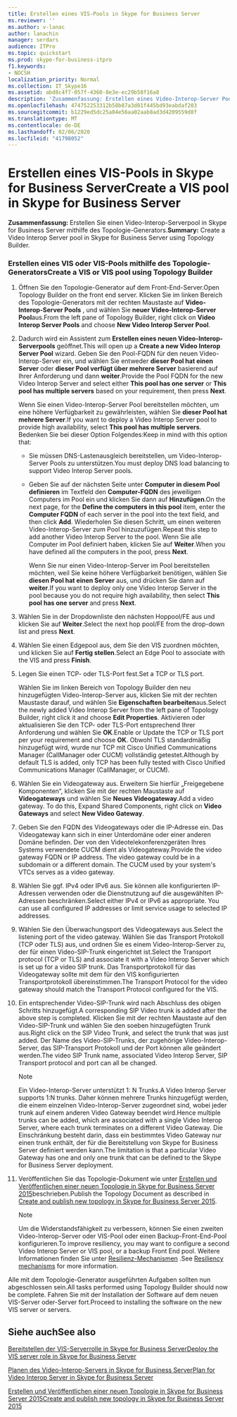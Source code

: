 ```yaml
---
title: Erstellen eines VIS-Pools in Skype for Business Server
ms.reviewer: ''
ms.author: v-lanac
author: lanachin
manager: serdars
audience: ITPro
ms.topic: quickstart
ms.prod: skype-for-business-itpro
f1.keywords:
- NOCSH
localization_priority: Normal
ms.collection: IT_Skype16
ms.assetid: abd8c4f7-057f-4360-8e3e-ec29b58f16a8
description: 'Zusammenfassung: Erstellen eines Video-Interop-Server Pools in Skype for Business Server mithilfe des Topologie-Generators.'
ms.openlocfilehash: 474752253312b58b87a3d01f445bd93eabdaf203
ms.sourcegitcommit: b1229ed5dc25a04e56aa02aab8ad3d4209559d8f
ms.translationtype: MT
ms.contentlocale: de-DE
ms.lasthandoff: 02/06/2020
ms.locfileid: "41798052"
---
```

# <a name="create-a-vis-pool-in-skype-for-business-server"></a><span data-ttu-id="1e97a-103">Erstellen eines VIS-Pools in Skype for Business Server</span><span class="sxs-lookup"><span data-stu-id="1e97a-103">Create a VIS pool in Skype for Business Server</span></span>
 
<span data-ttu-id="1e97a-104">**Zusammenfassung:** Erstellen Sie einen Video-Interop-Serverpool in Skype for Business Server mithilfe des Topologie-Generators.</span><span class="sxs-lookup"><span data-stu-id="1e97a-104">**Summary:** Create a Video Interop Server pool in Skype for Business Server using Topology Builder.</span></span>
  
### <a name="create-a-vis-or-vis-pool-using-topology-builder"></a><span data-ttu-id="1e97a-105">Erstellen eines VIS oder VIS-Pools mithilfe des Topologie-Generators</span><span class="sxs-lookup"><span data-stu-id="1e97a-105">Create a VIS or VIS pool using Topology Builder</span></span>

1. <span data-ttu-id="1e97a-106">Öffnen Sie den Topologie-Generator auf dem Front-End-Server.</span><span class="sxs-lookup"><span data-stu-id="1e97a-106">Open Topology Builder on the front end server.</span></span> <span data-ttu-id="1e97a-107">Klicken Sie im linken Bereich des Topologie-Generators mit der rechten Maustaste auf **Video-Interop-Server Pools** , und wählen Sie **neuer Video-Interop-Server Pool**aus.</span><span class="sxs-lookup"><span data-stu-id="1e97a-107">From the left pane of Topology Builder, right click on **Video Interop Server Pools** and choose **New Video Interop Server Pool**.</span></span> 
    
2. <span data-ttu-id="1e97a-108">Dadurch wird ein Assistent zum **Erstellen eines neuen Video-Interop-Serverpools** geöffnet.</span><span class="sxs-lookup"><span data-stu-id="1e97a-108">This will open up a **Create a new Video Interop Server Pool** wizard.</span></span> <span data-ttu-id="1e97a-109">Geben Sie den Pool-FQDN für den neuen Video-Interop-Server ein, und wählen Sie entweder **dieser Pool hat einen Server** oder **dieser Pool verfügt über mehrere Server** basierend auf Ihrer Anforderung und dann **weiter**.</span><span class="sxs-lookup"><span data-stu-id="1e97a-109">Provide the Pool FQDN for the new Video Interop Server and select either **This pool has one server** or **This pool has multiple servers** based on your requirement, then press **Next**.</span></span>
    
    <span data-ttu-id="1e97a-110">Wenn Sie einen Video-Interop-Server Pool bereitstellen möchten, um eine höhere Verfügbarkeit zu gewährleisten, wählen Sie **dieser Pool hat mehrere Server**.</span><span class="sxs-lookup"><span data-stu-id="1e97a-110">If you want to deploy a Video Interop Server pool to provide high availability, select **This pool has multiple servers**.</span></span> <span data-ttu-id="1e97a-111">Bedenken Sie bei dieser Option Folgendes:</span><span class="sxs-lookup"><span data-stu-id="1e97a-111">Keep in mind with this option that:</span></span> 
    
    - <span data-ttu-id="1e97a-112">Sie müssen DNS-Lastenausgleich bereitstellen, um Video-Interop-Server Pools zu unterstützen.</span><span class="sxs-lookup"><span data-stu-id="1e97a-112">You must deploy DNS load balancing to support Video Interop Server pools.</span></span> 
    
   - <span data-ttu-id="1e97a-113">Geben Sie auf der nächsten Seite unter **Computer in diesem Pool definieren** im Textfeld den **Computer-FQDN** des jeweiligen Computers im Pool ein und klicken Sie dann auf **Hinzufügen**.</span><span class="sxs-lookup"><span data-stu-id="1e97a-113">On the next page, for the **Define the computers in this pool** item, enter the **Computer FQDN** of each server in the pool into the text field, and then click **Add**.</span></span> <span data-ttu-id="1e97a-114">Wiederholen Sie diesen Schritt, um einen weiteren Video-Interop-Server zum Pool hinzuzufügen.</span><span class="sxs-lookup"><span data-stu-id="1e97a-114">Repeat this step to add another Video Interop Server to the pool.</span></span> <span data-ttu-id="1e97a-115">Wenn Sie alle Computer im Pool definiert haben, klicken Sie auf **Weiter**.</span><span class="sxs-lookup"><span data-stu-id="1e97a-115">When you have defined all the computers in the pool, press **Next**.</span></span>
    
     <span data-ttu-id="1e97a-116">Wenn Sie nur einen Video-Interop-Server im Pool bereitstellen möchten, weil Sie keine höhere Verfügbarkeit benötigen, wählen Sie **diesen Pool hat einen Server** aus, und drücken Sie dann auf **weiter**.</span><span class="sxs-lookup"><span data-stu-id="1e97a-116">If you want to deploy only one Video Interop Server in the pool because you do not require high availability, then select **This pool has one server** and press **Next**.</span></span>
    
3. <span data-ttu-id="1e97a-117">Wählen Sie in der Dropdownliste den nächsten Hoppool/FE aus und klicken Sie auf **Weiter**.</span><span class="sxs-lookup"><span data-stu-id="1e97a-117">Select the next hop pool/FE from the drop-down list and press **Next**.</span></span>
    
4. <span data-ttu-id="1e97a-118">Wählen Sie einen Edgepool aus, dem Sie den VIS zuordnen möchten, und klicken Sie auf **Fertig stellen**.</span><span class="sxs-lookup"><span data-stu-id="1e97a-118">Select an Edge Pool to associate with the VIS and press **Finish**.</span></span>
    
5. <span data-ttu-id="1e97a-119">Legen Sie einen TCP- oder TLS-Port fest.</span><span class="sxs-lookup"><span data-stu-id="1e97a-119">Set a TCP or TLS port.</span></span>
    
    <span data-ttu-id="1e97a-120">Wählen Sie im linken Bereich von Topology Builder den neu hinzugefügten Video-Interop-Server aus, klicken Sie mit der rechten Maustaste darauf, und wählen Sie **Eigenschaften bearbeiten**aus.</span><span class="sxs-lookup"><span data-stu-id="1e97a-120">Select the newly added Video Interop Server from the left pane of Topology Builder, right click it and choose **Edit Properties**.</span></span> <span data-ttu-id="1e97a-121">Aktivieren oder aktualisieren Sie den TCP- oder TLS-Port entsprechend Ihrer Anforderung und wählen Sie **OK**.</span><span class="sxs-lookup"><span data-stu-id="1e97a-121">Enable or Update the TCP or TLS port per your requirement and choose **OK**.</span></span> <span data-ttu-id="1e97a-122">Obwohl TLS standardmäßig hinzugefügt wird, wurde nur TCP mit Cisco Unified Communications Manager (CallManager oder CUCM) vollständig getestet.</span><span class="sxs-lookup"><span data-stu-id="1e97a-122">Although by default TLS is added, only TCP has been fully tested with Cisco Unified Communications Manager (CallManager, or CUCM).</span></span>
    
6. <span data-ttu-id="1e97a-p106">Wählen Sie ein Videogateway aus. Erweitern Sie hierfür „Freigegebene Komponenten“, klicken Sie mit der rechten Maustaste auf **Videogateways** und wählen Sie **Neues Videogateway**.</span><span class="sxs-lookup"><span data-stu-id="1e97a-p106">Add a video gateway. To do this, Expand Shared Components, right click on **Video Gateways** and select **New Video Gateway**.</span></span>
    
7. <span data-ttu-id="1e97a-p107">Geben Sie den FQDN des Videogateways oder die IP-Adresse ein. Das Videogateway kann sich in einer Unterdomäne oder einer anderen Domäne befinden. Der von den Videotelekonferenzgeräten Ihres Systems verwendete CUCM dient als Videogateway.</span><span class="sxs-lookup"><span data-stu-id="1e97a-p107">Provide the video gateway FQDN or IP address. The video gateway could be in a subdomain or a different domain. The CUCM used by your system's VTCs serves as a video gateway.</span></span>
    
8. <span data-ttu-id="1e97a-p108">Wählen Sie ggf. IPv4 oder IPv6 aus. Sie können alle konfigurierten IP-Adressen verwenden oder die Dienstnutzung auf die ausgewählten IP-Adressen beschränken.</span><span class="sxs-lookup"><span data-stu-id="1e97a-p108">Select either IPv4 or IPv6 as appropriate. You can use all configured IP addresses or limit service usage to selected IP addresses.</span></span>
    
9. <span data-ttu-id="1e97a-130">Wählen Sie den Überwachungsport des Videogateways aus.</span><span class="sxs-lookup"><span data-stu-id="1e97a-130">Select the listening port of the video gateway.</span></span> <span data-ttu-id="1e97a-131">Wählen Sie das Transport Protokoll (TCP oder TLS) aus, und ordnen Sie es einem Video-Interop-Server zu, der für einen Video-SIP-Trunk eingerichtet ist.</span><span class="sxs-lookup"><span data-stu-id="1e97a-131">Select the Transport protocol (TCP or TLS) and associate it with a Video Interop Server which is set up for a video SIP trunk.</span></span> <span data-ttu-id="1e97a-132">Das Transportprotokoll für das Videogateway sollte mit dem für den VIS konfigurierten Transportprotokoll übereinstimmen.</span><span class="sxs-lookup"><span data-stu-id="1e97a-132">The Transport Protocol for the video gateway should match the Transport Protocol configured for the VIS.</span></span>
    
10. <span data-ttu-id="1e97a-133">Ein entsprechender Video-SIP-Trunk wird nach Abschluss des obigen Schritts hinzugefügt.</span><span class="sxs-lookup"><span data-stu-id="1e97a-133">A corresponding SIP Video trunk is added after the above step is completed.</span></span> <span data-ttu-id="1e97a-134">Klicken Sie mit der rechten Maustaste auf den Video-SIP-Trunk und wählen Sie den soeben hinzugefügten Trunk aus.</span><span class="sxs-lookup"><span data-stu-id="1e97a-134">Right click on the SIP Video Trunk, and select the trunk that was just added.</span></span> <span data-ttu-id="1e97a-135">Der Name des Video-SIP-Trunks, der zugehörige Video-Interop-Server, das SIP-Transport Protokoll und der Port können alle geändert werden.</span><span class="sxs-lookup"><span data-stu-id="1e97a-135">The video SIP Trunk name, associated Video Interop Server, SIP Transport protocol and port can all be changed.</span></span> 
    
    > [!NOTE]
    >  <span data-ttu-id="1e97a-136">Ein Video-Interop-Server unterstützt 1: N Trunks.</span><span class="sxs-lookup"><span data-stu-id="1e97a-136">A Video Interop Server supports 1:N trunks.</span></span> <span data-ttu-id="1e97a-137">Daher können mehrere Trunks hinzugefügt werden, die einem einzelnen Video-Interop-Server zugeordnet sind, wobei jeder trunk auf einem anderen Video Gateway beendet wird.</span><span class="sxs-lookup"><span data-stu-id="1e97a-137">Hence multiple trunks can be added, which are associated with a single Video Interop Server, where each trunk terminates on a different Video Gateway.</span></span> <span data-ttu-id="1e97a-138">Die Einschränkung besteht darin, dass ein bestimmtes Video Gateway nur einen trunk enthält, der für die Bereitstellung von Skype for Business Server definiert werden kann.</span><span class="sxs-lookup"><span data-stu-id="1e97a-138">The limitation is that a particular Video Gateway has one and only one trunk that can be defined to the Skype for Business Server deployment.</span></span>
  
11. <span data-ttu-id="1e97a-139">Veröffentlichen Sie das Topologie-Dokument wie unter [Erstellen und Veröffentlichen einer neuen Topologie in Skype for Business Server 2015](../../deploy/install/create-and-publish-new-topology.md)beschrieben.</span><span class="sxs-lookup"><span data-stu-id="1e97a-139">Publish the Topology Document as described in [Create and publish new topology in Skype for Business Server 2015](../../deploy/install/create-and-publish-new-topology.md).</span></span>
    
    > [!NOTE]
    > <span data-ttu-id="1e97a-140">Um die Widerstandsfähigkeit zu verbessern, können Sie einen zweiten Video-Interop-Server oder VIS-Pool oder einen Backup-Front-End-Pool konfigurieren.</span><span class="sxs-lookup"><span data-stu-id="1e97a-140">To improve resiliency, you may want to configure a second Video Interop Server or VIS pool, or a backup Front End pool.</span></span> <span data-ttu-id="1e97a-141">Weitere Informationen finden Sie unter [Resilienz-Mechanismen](../../plan-your-deployment/video-interop-server.md#resiliency) .</span><span class="sxs-lookup"><span data-stu-id="1e97a-141">See [Resiliency mechanisms](../../plan-your-deployment/video-interop-server.md#resiliency) for more information.</span></span>
  
<span data-ttu-id="1e97a-142">Alle mit dem Topologie-Generator ausgeführten Aufgaben sollten nun abgeschlossen sein.</span><span class="sxs-lookup"><span data-stu-id="1e97a-142">All tasks performed using Topology Builder should now be complete.</span></span> <span data-ttu-id="1e97a-143">Fahren Sie mit der Installation der Software auf dem neuen VIS-Server oder-Server fort.</span><span class="sxs-lookup"><span data-stu-id="1e97a-143">Proceed to installing the software on the new VIS server or servers.</span></span>
## <a name="see-also"></a><span data-ttu-id="1e97a-144">Siehe auch</span><span class="sxs-lookup"><span data-stu-id="1e97a-144">See also</span></span>

[<span data-ttu-id="1e97a-145">Bereitstellen der VIS-Serverrolle in Skype for Business Server</span><span class="sxs-lookup"><span data-stu-id="1e97a-145">Deploy the VIS server role in Skype for Business Server</span></span>](deploy-the-vis-server-role.md)

[<span data-ttu-id="1e97a-146">Planen des Video-Interop-Servers in Skype for Business Server</span><span class="sxs-lookup"><span data-stu-id="1e97a-146">Plan for Video Interop Server in Skype for Business Server</span></span>](../../plan-your-deployment/video-interop-server.md)
  
[<span data-ttu-id="1e97a-147">Erstellen und Veröffentlichen einer neuen Topologie in Skype for Business Server 2015</span><span class="sxs-lookup"><span data-stu-id="1e97a-147">Create and publish new topology in Skype for Business Server 2015</span></span>](../../deploy/install/create-and-publish-new-topology.md)
